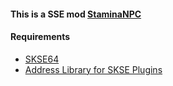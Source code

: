 #### This is a SSE mod [StaminaNPC](https://www.nexusmods.com/skyrimspecialedition/mods/)


#### Requirements
* [SKSE64](https://skse.silverlock.org/)
* [Address Library for SKSE Plugins](https://www.nexusmods.com/skyrimspecialedition/)
